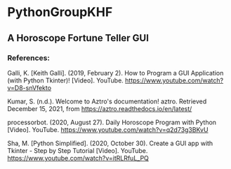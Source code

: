 # PythonGroupKHF


## A Horoscope Fortune Teller GUI 

### References:

Galli, K. [Keith Galli]. (2019, February 2). How to Program a GUI Application (with Python Tkinter)! [Video]. YouTube. https://www.youtube.com/watch?v=D8-snVfekto

Kumar, S. (n.d.). Welcome to Aztro's documentation! aztro. Retrieved December 15, 2021, from https://aztro.readthedocs.io/en/latest/ 

processorbot. (2020, August 27). Daily Horoscope Program with Python [Video]. YouTube. https://www.youtube.com/watch?v=q2d73g3BKvU

Sha, M. [Python Simplified]. (2020, October 30). Create a GUI app with Tkinter - Step by Step Tutorial [Video]. YouTube. https://www.youtube.com/watch?v=itRLRfuL_PQ
